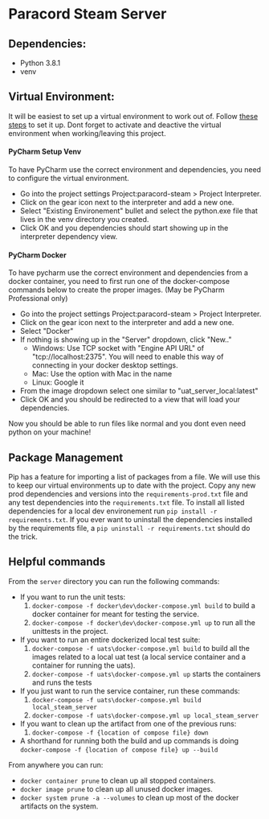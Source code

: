 # Paracord Steam Server

## Dependencies: 
- Python 3.8.1
- venv

## Virtual Environment: 
It will be easiest to set up a virtual environment to work out of. Follow [these steps](https://flask.palletsprojects.com/en/1.1.x/installation/#create-an-environment) to set it up.
Dont forget to activate and deactive the virtual environment when working/leaving this project.

#### PyCharm Setup Venv
To have PyCharm use the correct environment and dependencies, you need to configure the virtual environment. 
- Go into the project settings Project:paracord-steam > Project Interpreter.
- Click on the gear icon next to the interpreter and add a new one. 
- Select "Existing Environement" bullet and select the python.exe file that lives in the venv directory you created.
- Click OK and you dependencies should start showing up in the interpreter dependency view.

#### PyCharm Docker
To have pycharm use the correct environment and dependencies from a docker container, you need to first run one of the docker-compose commands below to create the proper images. (May be PyCharm Professional only)
- Go into the project settings Project:paracord-steam > Project Interpreter.
- Click on the gear icon next to the interpreter and add a new one. 
- Select "Docker"
- If nothing is showing up in the "Server" dropdown, click "New.."
    - Windows: Use TCP socket with "Engine API URL" of "tcp://localhost:2375". You will need to enable this way of connecting in your docker desktop settings.
    - Mac: Use the option with Mac in the name
    - Linux: Google it
- From the image dropdown select one similar to "uat_server_local:latest"
- Click OK and you should be redirected to a view that will load your dependencies.

Now you should be able to run files like normal and you dont even need python on your machine!

## Package Management
Pip has a feature for importing a list of packages from a file. We will use this to keep our virtual environments up to date with the project. Copy any new prod dependencies and versions into the `requirements-prod.txt` file and any test dependencies into the `requirements.txt` file. To install all listed dependencies for a local dev environement run `pip install -r requirements.txt`. If you ever want to uninstall the dependencies installed by the requirements file, a `pip uninstall -r requirements.txt` should do the trick.

## Helpful commands
From the `server` directory you can run the following commands:
* If you want to run the unit tests:
    1. `docker-compose -f docker\dev\docker-compose.yml build` to build a docker container for meant for testing the service. 
    2. `docker-compose -f docker\dev\docker-compose.yml up` to run all the unittests in the project.
* If you want to run an entire dockerized local test suite:
    1. `docker-compose -f uats\docker-compose.yml build` to build all the images related to a local uat test (a local service container and a container for running the uats). 
    2. `docker-compose -f uats\docker-compose.yml up` starts the containers and runs the tests 
* If you just want to run the service container, run these commands:
    1. `docker-compose -f uats\docker-compose.yml build local_steam_server`
    2. `docker-compose -f uats\docker-compose.yml up local_steam_server`
* If you want to clean up the artifact from one of the previous runs:
    1. `docker-compose -f {location of compose file} down`
* A shorthand for running both the build and up commands is doing `docker-compose -f {location of compose file} up --build`


From anywhere you can run:
* `docker container prune` to clean up all stopped containers.
* `docker image prune` to clean up all unused docker images.
* `docker system prune -a --volumes` to clean up most of the docker artifacts on the system.
